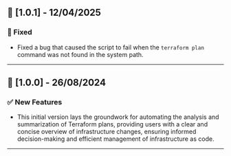 ## 🚀 [1.0.1] - 12/04/2025

### 🧰 Fixed

- Fixed a bug that caused the script to fail when the `terraform plan`
  command was not found in the system path.

---

## 🚀 [1.0.0] - 26/08/2024

### ✅ New Features

- This initial version lays the groundwork for automating the analysis and summarization of Terraform plans, providing
  users with a clear and concise overview of infrastructure changes, ensuring informed decision-making and efficient
  management of infrastructure as code.

---

